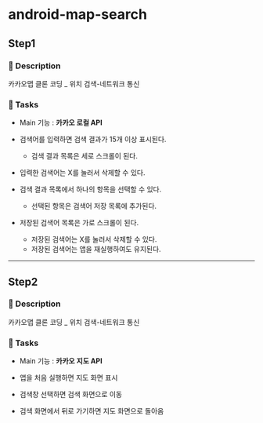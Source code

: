 # android-map-search

## Step1

### 📜 Description

카카오맵 클론 코딩 _ 위치 검색-네트워크 통신


### 🎯 Tasks

- Main 기능 : **카카오 로컬 API**

- 검색어를 입력하면 검색 결과가 15개 이상 표시된다.
  - 검색 결과 목록은 세로 스크롤이 된다.
- 입력한 검색어는 X를 눌러서 삭제할 수 있다.
- 검색 결과 목록에서 하나의 항목을 선택할 수 있다.
  - 선택된 항목은 검색어 저장 목록에 추가된다.
- 저장된 검색어 목록은 가로 스크롤이 된다.
  - 저장된 검색어는 X를 눌러서 삭제할 수 있다.
  - 저장된 검색어는 앱을 재실행하여도 유지된다.

---
## Step2

### 📜 Description

카카오맵 클론 코딩 _ 위치 검색-네트워크 통신


### 🎯 Tasks

- Main 기능 : **카카오 지도 API**

- 앱을 처음 실행하면 지도 화면 표시
- 검색창 선택하면 검색 화면으로 이동
- 검색 화면에서 뒤로 가기하면 지도 화면으로 돌아옴
